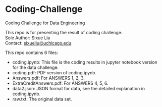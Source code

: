 # Coding-Challenge
Coding Challenge for Data Engineering

This repo is for presenting the result of coding challenge. \
Sole Author: Sixue Liu \
Contact: sixueliu@uchicago.edu 

This repo contains 6 files: 
- coding.ipynb: This file is the coding results in jupyter notebook version for the data challenge. 
- coding.pdf: PDF version of coding.ipynb. 
- Answers.pdf: For ANSWERS 1, 2, 3.
- ExtraCreditAnswers.pdf: For ANSWERS 4, 5, 6. 
- data2.json: JSON format for data, see the detailed explanation in coding.ipynb.
- raw.txt: The original data set. 
